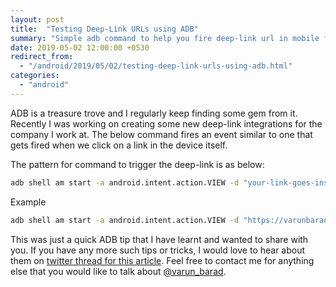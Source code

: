 ```yaml
---
layout: post
title:  "Testing Deep-Link URLs using ADB"
summary: "Simple adb command to help you fire deep-link url in mobile from your console."
date: 2019-05-02 12:00:00 +0530
redirect_from:
  - "/android/2019/05/02/testing-deep-link-urls-using-adb.html"
categories:
  - "android"
---
```


ADB is a treasure trove and I regularly keep finding some gem from it. Recently I was working on creating some new deep-link integrations for the company I work at. The below command fires an event similar to one that gets fired when we click on a link in the device itself.

The pattern for command to trigger the deep-link is as below:
```bash
adb shell am start -a android.intent.action.VIEW -d "your-link-goes-inside-these-quotes"
```

Example
```bash
adb shell am start -a android.intent.action.VIEW -d "https://varunbarad.com/blog"
```

This was just a quick ADB tip that I have learnt and wanted to share with you. If you have any more such tips or tricks, I would love to hear about them on [twitter thread for this article][twitter-thread-article]. Feel free to contact me for anything else that you would like to talk about [@varun_barad][varun-twitter].

[twitter-thread-article]: https://twitter.com/varun_barad/status/1123999186574303234
[varun-twitter]: https://twitter.com/varun_barad
